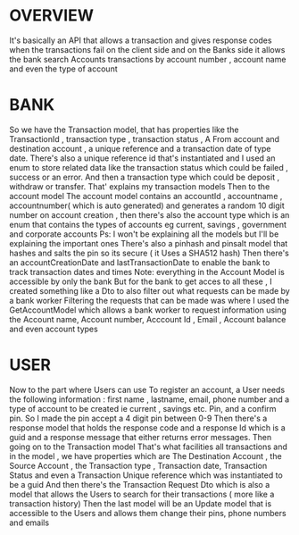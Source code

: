 # OVERVIEW
It's basically an API that allows a transaction and gives response codes when the transactions fail on the client side and on the Banks side it allows the bank search Accounts transactions by account number , account name and even the type of account 
# BANK
So we have the Transaction model, that has properties like the TransactionId , transaction type , transaction status , A From account and destination account , a unique reference and a transaction date of type date. There's also a unique reference id that's instantiated and I used an enum to store related data like the transaction status which could be failed , success or an error. 
And then a transaction type which could be deposit , withdraw or transfer. 
That' explains my transaction models 
Then to the account model
The account model contains an accountId , accountname , accountnumber( which is auto generated) and generates a random 10 digit number on account creation , then there's also the account type which is an enum that contains the types of accounts eg current, savings , government and corporate accounts 
Ps: I won't be explaining all the models but I'll be explaining the important ones 
There's also a pinhash and pinsalt model that hashes and salts the pin so its secure ( it Uses a SHA512 hash)
Then there's an accountCreationDate and lastTransactionDate to enable the bank to track transaction dates and times 
Note: everything in the Account Model is accessible by only the bank 
But for the bank to get acces to all these , I created something like a Dto to also filter out what requests can be made by a bank worker 
Filtering the requests that can be made was where I used the GetAccountModel which allows a bank worker to request information using the Account name, Account number, Acccount Id , Email , Account balance and even account types  
# USER 
Now to the part where Users can use 
To register an account, a User needs the following information :
first name , lastname, email, phone number and a type of account to be created ie current , savings etc. Pin, and a confirm pin. 
So I made the pin accept a 4 digit pin between 0-9
Then there's a response model that holds the response code and a response Id which is a guid and a response message that either returns error messages. 
Then going on to the Transaction model 
That's what facilities all transactions and in the model , we have properties which are The Destination Account , the Source Account , the Transaction type , Transaction date, Transaction Status and even a Transaction Unique reference which was instantiated to be a guid 
And then there's the Transaction Request Dto which is also a model that allows the Users to search for their transactions ( more like a transaction history) 
Then the last model will be an Update model that is accessible to the Users and allows them change their pins, phone numbers and emails 
